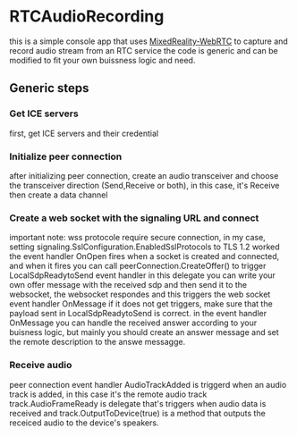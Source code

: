 # RTCAudioRecording
this is a simple console app that uses [MixedReality-WebRTC](https://github.com/microsoft/MixedReality-WebRTC) to capture and record audio stream from an RTC service
the code is generic and can be modified to fit your own buissness logic and need.

## Generic steps
### Get ICE servers
first, get ICE servers and their credential
### Initialize peer connection
after initializing peer connection, create an audio transceiver and choose the transceiver direction (Send,Receive or both), in this case, it's Receive
then create a data channel
### Create a web socket with the signaling URL and connect
important note: wss protocole require secure connection, in my case, setting signaling.SslConfiguration.EnabledSslProtocols to TLS 1.2 worked
the event handler OnOpen fires when a socket is created and connected, and when it fires you can call peerConnection.CreateOffer() to trigger LocalSdpReadytoSend event handler
in this delegate you can write your own offer message with the received sdp and then send it to the websocket, the websocket respondes and this triggers the web socket event handler OnMessage
if it does not get triggers, make sure that the payload sent in LocalSdpReadytoSend is correct.
in the event handler OnMessage you can handle the received answer according to your buisness logic, but mainly you should create an answer message and set the remote description to the answe messagge.
### Receive audio
peer connection event handler AudioTrackAdded is triggerd when an audio track is added, in this case it's the remote audio track
track.AudioFrameReady is delegate that's triggers when audio data is received
and track.OutputToDevice(true) is a method that outputs the receiced audio to the device's speakers.





